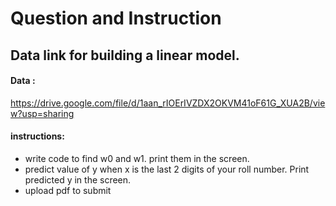 # Question and Instruction
## Data link for building a linear model.

#### Data : 
https://drive.google.com/file/d/1aan_rIOErIVZDX2OKVM41oF61G_XUA2B/view?usp=sharing

#### instructions:
- write code to find w0 and w1. print them in the screen.
- predict value of y when x is the last 2 digits of your roll number. Print predicted y in the screen.
- upload pdf to submit